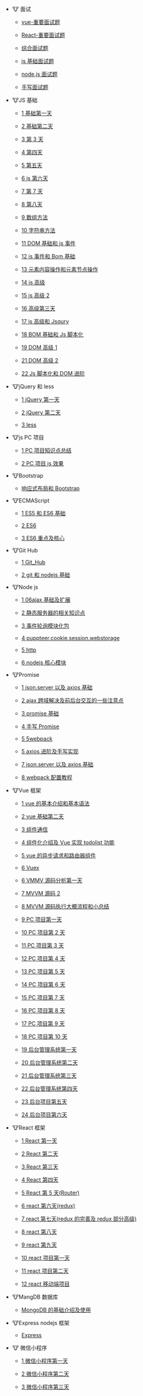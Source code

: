 <!-- docs/_sidebar.md -->
<!-- 侧边栏配置,相当于设置对应的路径,侧边栏就会进行显示 -->

<!-- -[首页](zh-cn/)

&nbsp;&nbsp;&nbsp; # [首页](zh-cn/)

- **分隔 2：**
<p marginLeft="100px">12321</p>

## Header

- [指南](test1/7.3) -[首页](zh-cn/) -->

- 🐮 面试

  - [vue-重要面试题](面试/Vue/vue.md)

  - [React-重要面试题](面试/React/react.md)

  - [综合面试题](面试/综合面试题/js-高级.md)

  - [js 基础面试题](面试/Js基础/js.md)

  - [node.js 面试题](面试/NodeJs/nodejs.md)

  - [手写面试题](面试/笔试手写题/code.md)

- 🐮JS 基础

  - [1 基础第一天](个人笔记/JS/7.1js第一天.md)

  - [2 基础第二天](个人笔记/JS/7.3js基础第二天.md)

  - [3 第 3 天](个人笔记/JS/7.4js第3天.md)

  - [4 第四天](个人笔记/JS/7.6js第四天.md)

  - [5 第五天](个人笔记/JS/7.7js第五天.md)

  - [6 js 第六天](个人笔记/JS/7.8js第六天.md)

  - [7 第 7 天](个人笔记/JS/7.10js第7天.md)

  - [8 第八天](个人笔记/JS/7.11js第八天.md)

  - [9 数组方法](个人笔记/JS/数组方法.md)

  - [10 字符串方法](个人笔记/JS/字符串方法.md)

  - [11 DOM 基础和 js 事件](个人笔记/JS/10DOM基础和js事件.md)

  - [12 js 事件和 Bom 基础](个人笔记/JS/12js事件和bom基础.md)

  - [13 元素内容操作和元素节点操作](个人笔记/JS/15元素内容操作和元素节点操作.md)

  - [14 js 高级](个人笔记/JS/18js高级.md)

  - [15 js 高级 2](个人笔记/JS/19js高级2.md)

  - [16 高级第三天](个人笔记/JS/20js高级第三天.md)

  - [17 js 高级和 Jsqury](个人笔记/JS/21js高级和Jsqury.md)

  - [18 BOM 基础和 Js 脚本化](个人笔记/JS/BOM基础和js脚本化.md)

  - [19 DOM 高级 1](个人笔记/JS/DOM1高级.md)

  - [21 DOM 高级 2](个人笔记/JS/DOM2高级.md)

  - [22 Js 脚本化和 DOM 进阶](个人笔记/JS/js脚本化和DOM进阶.md)

- 🐮jQuery 和 less

  - [1 jQuery 第一天](个人笔记/jQuery和less/22jQuery第一天.md)

  - [2 jQuery 第二天](个人笔记/jQuery和less/23jQuary第二天.md)

  - [3 less](个人笔记/jQuery和less/24less.md)

- 🐮js PC 项目

  - [1 PC 项目知识点总结](个人笔记/PC_Project/知识点总结.md)

  - [2 PC 项目 js 效果](个人笔记/PC_Project/PC项目js效果.md)

- 🐮Bootstrap

  - [ 响应式布局和 Bootstrap](个人笔记/Bootstrap/响应式布局和Bootstrap.md)

- 🐮ECMAScript

  - [1 ES5 和 ES6 基础](个人笔记/ES5和ES6/ES5和ES6基础.md)

  - [2 ES6](个人笔记/ES5和ES6/ES6.md)

  - [3 ES6 重点及核心](个人笔记/ES5和ES6/ES6重点及核心.md)

- 🐮Git Hub

  - [1 Git_Hub](个人笔记/Git_Hub/git.md)

  - [2 git 和 nodejs 基础](个人笔记/Git_Hub/git和nodejs基础.md)

- 🐮Node js

  - [1 06ajax 基础及扩展](个人笔记/nodeJs/06ajax基础及扩展.md)

  - [2 静态服务器的相关知识点](个人笔记/nodeJs/静态服务器的相关知识点.md)

  - [3 事件轮询模块化包](个人笔记/nodeJs/事件轮询模块化包.md)

  - [4 puppteer.cookie.session.webstorage](个人笔记/nodeJs/puppteer.cookie.session.webstorage.md)

  - [5 http](个人笔记/nodeJs/http.md)

  - [6 nodejs 核心模块](个人笔记/nodeJs/nodejs核心模块.md)

- 🐮Promise

  - [1 json.server 以及 axios 基础](个人笔记/Promise/json.server以及axios基础.md)

  - [2 ajax 跨域解决及前后台交互的一些注意点](个人笔记/Promise/2.ajax跨域解决及前后台交互的一些注意点.md)

  - [3 promise 基础](个人笔记/Promise/3.promise基础.md)

  - [4 手写 Promise](个人笔记/Promise/4.手写Promise.md)

  - [5 5webpack](个人笔记/Promise/5webpack.md)

  - [5 axios 进阶及手写实现](个人笔记/Promise/axios进阶及手写实现.md)

  - [7 json.server 以及 axios 基础](个人笔记/Promise/json.server以及axios基础.md)

  - [8 webpack 配置教程](个人笔记/ES5和ES6/webpack配置教程.md)

- 🐮Vue 框架

  - [1 vue 的基本介绍和基本语法](个人笔记/Vue/1.vue的基本介绍和基本语法.md)

  - [2 vue 基础第二天](个人笔记/Vue/vue基础第二天.md)

  - [3 组件通信](个人笔记/Vue/组件通信.md)

  - [4 组件化介绍及 Vue 实现 todolist 功能](个人笔记/Vue/组件化介绍及Vue实现todolist功能.md)

  - [5 vue 的异步请求和路由器组件](个人笔记/Vue/vue的异步请求和路由器组件.md)

  - [6 Vuex](个人笔记/Vue/Vuex.md)

  - [6 VMMV 源码分析第一天](个人笔记/Vue/VMMV源码分析第一天.md)

  - [7 MVVM 源码 2](个人笔记/Vue/MVVM源码2.md)

  - [8 MVVM 源码执行大概流程和小总结](个人笔记/Vue/MVVM源码执行大概流程和小总结.md)

  - [9 PC 项目第一天](个人笔记/Vue/9PC项目第一天.md)

  - [10 PC 项目第 2 天](个人笔记/Vue/PC项目第2天.md)

  - [11 PC 项目第 3 天](个人笔记/Vue/PC项目第3天.md)

  - [12 PC 项目第 4 天](个人笔记/Vue/PC项目第4天.md)

  - [13 PC 项目第 5 天](个人笔记/Vue/13PC项目第5天.md)

  - [14 PC 项目第 6 天](个人笔记/Vue/14PC项目第6天.md)

  - [15 PC 项目第 7 天](个人笔记/Vue/PC项目第7天.md)

  - [16 PC 项目第 8 天](个人笔记/Vue/16PC项目第8天.md)

  - [17 PC 项目第 9 天](个人笔记/Vue/17PC项目第9天.md)

  - [18 PC 项目第 10 天](个人笔记/Vue/18PC项目第10天.md)

  - [19 后台管理系统第一天](个人笔记/Vue/19后台管理系统第一天.md)

  - [20 后台管理系统第二天](个人笔记/Vue/20后台管理系统第二天.md)

  - [21 后台管理系统第三天](个人笔记/Vue/21.后台管理系统第三天.md)

  - [22 后台管理系统第四天](个人笔记/Vue/22后台管理系统第四天.md)

  - [23 后台项目第五天](个人笔记/Vue/23后台项目第五天.md)

  - [24 后台项目第六天](个人笔记/Vue/24后台项目第六天.md)

- 🐮React 框架

  - [1 React 第一天](个人笔记/React/1React第一天.md)

  - [2 React 第二天](个人笔记/React/2React第二天.md)

  - [3 React 第三天](个人笔记/React/3React第三天.md)

  - [4 React 第四天](个人笔记/React/4React第四天.md)

  - [5 React 第 5 天(Router)](<个人笔记/React/5React第5天(Router).md>)

  - [6 react 第六天(redux)](<个人笔记/React/6react第六天(redux).md>)

  - [7 react 第七天(redux 的完善及 redux 部分高级)](<个人笔记/React/7react第七天(redux的完善及redux部分高级).md>)

  - [8 react 第八天](个人笔记/React/8react第八天.md)

  - [9 react 第九天](个人笔记/React/9react第九天.md)

  - [10 react 项目第一天](个人笔记/React/10react项目第一天.md)

  - [11 react 项目第二天](个人笔记/React/11react项目第二天.md)

  - [12 react 移动端项目](个人笔记/React/12react移动端项目.md)

- 🐮MangDB 数据库

  - [MongoDB 的基础介绍及使用](个人笔记/MangDb/1MongoDB的基础介绍及使用.md)

- 🐮Express nodejs 框架

  - [Express](个人笔记/Express/Express.md)

- 🐮 微信小程序

  - [1 微信小程序第一天](个人笔记/微信小程序/1微信小程序第一天.md)

  - [2 微信小程序第二天](个人笔记/微信小程序/2微信小程序第二天.md)

  - [3 微信小程序第三天](个人笔记/微信小程序/3微信小程序项目.md)
